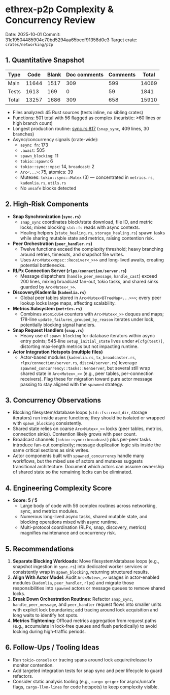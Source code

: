 # ethrex-p2p Complexity & Concurrency Review

Date: 2025-10-01
Commit: 31e19504485904c70bd5294aa65becf91358d0e3
Target crate: `crates/networking/p2p`

## 1. Quantitative Snapshot

| Type | Code | Blank | Doc comments | Comments | Total |
| --- | --- | --- | --- | --- | --- |
| Main | 11644 | 1517 | 309 | 599 | 14069 |
| Tests | 1613 | 169 | 0 | 59 | 1841 |
| Total | 13257 | 1686 | 309 | 658 | 15910 |

- Files analyzed: 45 Rust sources (tests inline, no sibling crates)
- Functions: 501 total with 56 flagged as complex (heuristic: ≥60 lines or high branch count)
- Longest production routine: [sync.rs:817](https://github.com/lambdaclass/ethrex/blob/31e19504485904c70bd5294aa65becf91358d0e3/crates/networking/p2p/sync.rs#L817) (`snap_sync`, 409 lines, 30 branches)
- Async/concurrency signals (crate-wide):
  - `async fn`: 173
  - `.await`: 505
  - `spawn_blocking`: 11
  - `tokio::spawn`: 6
  - `tokio::sync::mpsc`: 14, `broadcast`: 2
  - `Arc<...>`: 75, atomics: 39
  - Mutexes: `tokio::sync::Mutex` (3) — concentrated in `metrics.rs`, `kademlia.rs`, `utils.rs`
  - No `unsafe` blocks detected

## 2. High-Risk Components
- **Snap Synchronization (`sync.rs`)**
  - `snap_sync` coordinates block/state download, file IO, and metric locks; mixes blocking `std::fs` reads with async contexts.
  - Healing helpers (`state_healing.rs`, `storage_healing.rs`) spawn tasks while sharing mutable state and metrics, raising contention risk.
- **Peer Orchestration (`peer_handler.rs`)**
  - Twelve functions exceed the complexity threshold; heavy branching around retries, timeouts, and snapshot file writes.
  - Uses `Arc<Mutex<mpsc::Receiver<_>>>` and long-lived awaits, creating potential bottlenecks.
- **RLPx Connection Server (`rlpx/connection/server.rs`)**
  - Message dispatchers (`handle_peer_message`, `handle_cast`) exceed 200 lines, mixing broadcast fan-out, tokio tasks, and shared sinks guarded by `Arc<Mutex<_>>`.
- **Discovery/Kademlia (`kademlia.rs`)**
  - Global peer tables stored in `Arc<Mutex<BTreeMap<...>>>`; every peer lookup locks large maps, affecting scalability.
- **Metrics Subsystem (`metrics.rs`)**
  - Combines `AtomicU64` counters with `Arc<Mutex<_>>` deques and maps; 178-line `update_failures_grouped_by_reason` iterates under lock, potentially blocking signal handlers.
- **Snap Request Handlers (`snap.rs`)**
  - Heavy use of `spawn_blocking` for database iterators within async entry points; 545-line `setup_initial_state` lives under `#[cfg(test)]`, distorting max-length metrics but not impacting runtime.
- **Actor Integration Hotspots (multiple files)**
  - Actor-based modules (`kademlia.rs`, `tx_broadcaster.rs`, `rlpx/connection/server.rs`, `discv4/server.rs`) leverage `spawned_concurrency::tasks::GenServer`, but several still wrap shared state in `Arc<Mutex<_>>` (e.g., peer tables, per-connection receivers). Flag these for migration toward pure actor message passing to stay aligned with the `spawned` strategy.

## 3. Concurrency Observations
- Blocking filesystem/database loops (`std::fs::read_dir`, storage iterators) run inside async functions; they should be isolated or wrapped with `spawn_blocking` consistently.
- Shared state relies on coarse `Arc<Mutex<_>>` locks (peer tables, metrics, connection sinks). Contention likely grows with peer count.
- Broadcast channels (`tokio::sync::broadcast`) plus per-peer tasks introduce fan-out complexity; message duplication logic sits inside the same critical sections as sink writes.
- Actor components built with `spawned_concurrency` handle many workflows, but the mixed use of actors and mutexes suggests transitional architecture. Document which actors can assume ownership of shared state so the remaining locks can be eliminated.

## 4. Engineering Complexity Score
- **Score: 5 / 5**
  - Large body of code with 56 complex routines across networking, sync, and metrics modules.
  - Numerous long-lived async tasks, shared mutable state, and blocking operations mixed with async runtime.
  - Multi-protocol coordination (RLPx, snap, discovery, metrics) magnifies maintenance and concurrency risk.

## 5. Recommendations
1. **Separate Blocking Workloads**: Move filesystem/database loops (e.g., snapshot ingestion in `sync.rs`) into dedicated worker services or consistently wrap in `spawn_blocking`, returning structured results.
2. **Align With Actor Model**: Audit `Arc<Mutex<_>>` usages in actor-enabled modules (`kademlia`, `peer_handler`, `rlpx`) and migrate those responsibilities into `spawned` actors or message queues to remove shared locks.
3. **Break Down Orchestration Routines**: Refactor `snap_sync`, `handle_peer_message`, and `peer_handler` request flows into smaller units with explicit lock boundaries; add tracing around lock acquisition and long waits to identify hot spots.
4. **Metrics Tightening**: Offload metrics aggregation from request paths (e.g., accumulate in lock-free queues and flush periodically) to avoid locking during high-traffic periods.

## 6. Follow-Ups / Tooling Ideas
- Run `tokio-console` or tracing spans around lock acquire/release to monitor contention.
- Add targeted integration tests for snap sync and peer lifecycle to guard refactors.
- Consider static analysis tooling (e.g., `cargo geiger` for async/unsafe flags, `cargo-llvm-lines` for code hotspots) to keep complexity visible.
